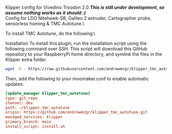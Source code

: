 Klipper config for Vivedino Troodon 2.0
***This is still under development, so assume nothing works as it should :)***
\
Config for LDO Nitehawk-SB, Galileo 2 extruder, Cartographer probe, sensorless homing & TMC Autotune.\

To install TMC Autotune, do the following:\

Installation
To install this plugin, run the installation script using the following command over SSH. This script will download this GitHub repository to your RaspberryPi home directory, and symlink the files in the Klipper extra folder.

```bash
wget -O - https://raw.githubusercontent.com/andrewmcgr/klipper_tmc_autotune/main/install.sh | bash
```

Then, add the following to your moonraker.conf to enable automatic updates:

```ini
[update_manager klipper_tmc_autotune]
type: git_repo
channel: dev
path: ~/klipper_tmc_autotune
origin: https://github.com/andrewmcgr/klipper_tmc_autotune.git
managed_services: klipper
primary_branch: main
install_script: install.sh
```
